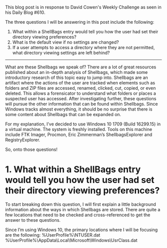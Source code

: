 This blog post is in response to David Cowen's Weekly Challenge as seen in his Daily Blog #610.

The three questions I will be answering in this post include the following:
1. What within a ShellBags entry would tell you how the user had set their directory viewing preferences?
2. What is the default view if no settings are changed?
3. If a user attempts to access a directory where they are not permitted, what directory viewing settings are left behind?
***
What are these Shellbags we speak of? There are a lot of great resources published about an in-depth analysis of Shellbags, which made some introductory research of this topic easy to jump into. Shellbags are an artifact where the actions of the user are tracked when elements such as folders and ZIP files are accessed, renamed, clicked, cut, copied, or even deleted. This allows a forensicator to understand what folders or places a suspected user has accessed. After investigating further, these questions will pursue the other information that can be found within Shellbags. Since Windows tracks almost everything, it should be no surprise that there is some content about Shellbags that can be expanded on.

For my explanation, I’ve decided to use Windows 10 1709 (Build 16299.15) in a virtual machine. The system is freshly installed. Tools on this machine include FTK Imager, Procmon, Eric Zimmerman’s ShellbagsExplorer and RegistryExplorer.

So, onto those questions!

# 1. What within a ShellBags entry would tell you how the user had set their directory viewing preferences?

To start breaking down this question, I will first explain a little background information about the ways in which Shellbags are stored. There are quite a few locations that need to be checked and cross-referenced to get the answer to these questions.

Since I’m using Windows 10, the primary locations where I will be focusing are the following:
    %UserProfile%\NTUSER.dat
    %UserProfile%\AppData\Local\Microsoft\Windows\UsrClass.dat
